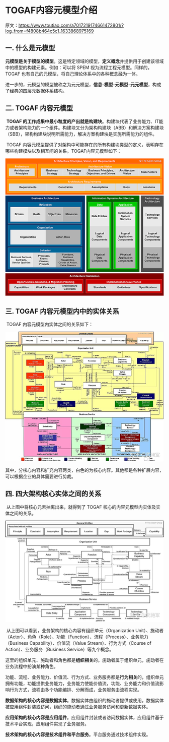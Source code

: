 # TOGAF内容元模型介绍

原文：https://www.toutiao.com/a7017219174661472801/?log_from=f4808b464c5c1_1633868975169



## 一. 什么是元模型

​        **元模型是关于模型的模型**。这是特定领域的模型，**定义概念**并提供用于创建该领域中的模型的构建元素。例如：可以将 SPEM 视为流程工程元模型。同样的，TOGAF 也有自己的元模型，将自己理论体系中的各种概念融为一体。

​       进一步的，元模型的模型被称之为元元模型，**信息-模型-元模型-元元模型**，构成了经典的四层元数据体系结构。

## 二. TOGAF 内容元模型

​        **TOGAF 的工作成果中最小粒度的产出就是构建块**。构建块代表了业务能力、IT能力或者架构能力的一个组件。构建块又分为架构构建块（ABB）和解决方案构建块（SBB），架构构建块说明所需能力，解决方案构建块是实施所需能力的组件。

​        TOGAF 内容元模型提供了对架构中可能存在的所有构建块类型的定义，表明存在哪些构建模块以及相互间的关系。TOGAF内容元模型如下：

![2-1](./images/TOGAF_Metadata/2-1.png)

## 三. TOGAF 内容元模型内中的实体关系

​        TOGAF 内容元模型内实体之间的关系如下：

![3-1](./images/TOGAF_Metadata/3-1.jpeg)

其中，分核心内容和扩充内容两类，白色的为核心内容。其他都是各种扩展内容，可以根据企业的具体需要进行剪裁。

## 四. 四大架构核心实体之间的关系

​        从上图中将核心元素抽离出来，就得到了 TOGAF 核心的内容元模型内实体及实体之间的关系。

![4-1](./images/TOGAF_Metadata/4-1.jpeg)

​         从上图可以看到，业务架构的核心内容有组织单元（Organization Unit）、施动者（Actor）、角色（Role）、功能（Function）、流程（Process）、业务能力（Business Capability）、价值流（Value Stream）、行为方式（Course of Action）、业务服务（Business Service）等九个概念。

​        这里的组织单元、施动者和角色都是**组织相关**的。施动者属于组织单元，施动者在业务流程中扮演某种角色。

​        功能、流程、业务能力、价值流、行为方式、业务服务都是**行为相关**的，组织单元拥有功能，功能提供业务能力，业务能力使能价值流，功能、业务能力和价值流影响行为方式，流程由多个功能编排、分解而成，业务服务由流程实现。

​        **数据架构的核心内容是数据实体**。数据实体由组织的施动者提供或使用，数据实体被应用组件封装或访问，组织的施动者通过业务服务访问和更新数据实体。

​        **应用架构的核心内容是应用组件**。应用组件封装或者访问数据实体，应用组件基于技术平台实现，应用组件实现了业务服务。

​        **技术架构的核心内容是技术组件和平台服务**。平台服务通过技术组件实现。

